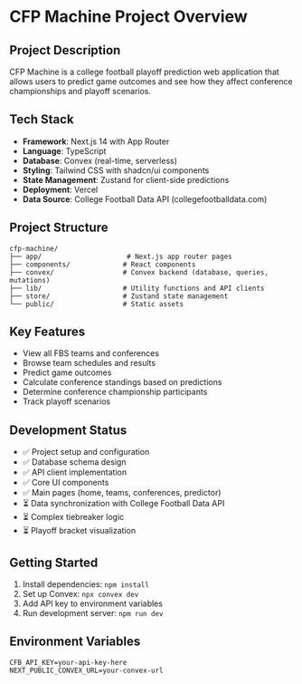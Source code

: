 # CFP Machine Project Overview

## Project Description
CFP Machine is a college football playoff prediction web application that allows users to predict game outcomes and see how they affect conference championships and playoff scenarios.

## Tech Stack
- **Framework**: Next.js 14 with App Router
- **Language**: TypeScript
- **Database**: Convex (real-time, serverless)
- **Styling**: Tailwind CSS with shadcn/ui components
- **State Management**: Zustand for client-side predictions
- **Deployment**: Vercel
- **Data Source**: College Football Data API (collegefootballdata.com)

## Project Structure
```
cfp-machine/
├── app/                     # Next.js app router pages
├── components/             # React components
├── convex/                 # Convex backend (database, queries, mutations)
├── lib/                    # Utility functions and API clients
├── store/                  # Zustand state management
└── public/                 # Static assets
```

## Key Features
- View all FBS teams and conferences
- Browse team schedules and results
- Predict game outcomes
- Calculate conference standings based on predictions
- Determine conference championship participants
- Track playoff scenarios

## Development Status
- ✅ Project setup and configuration
- ✅ Database schema design
- ✅ API client implementation
- ✅ Core UI components
- ✅ Main pages (home, teams, conferences, predictor)
- ⏳ Data synchronization with College Football Data API
- ⏳ Complex tiebreaker logic
- ⏳ Playoff bracket visualization

## Getting Started
1. Install dependencies: `npm install`
2. Set up Convex: `npx convex dev`
3. Add API key to environment variables
4. Run development server: `npm run dev`

## Environment Variables
```
CFB_API_KEY=your-api-key-here
NEXT_PUBLIC_CONVEX_URL=your-convex-url
```